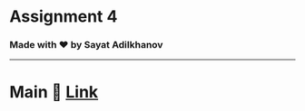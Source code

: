 # Assignment 4
### Made with :heart: by Sayat Adilkhanov


---


# Main 🚀 [Link](https://www.youtube.com/watch?v=dQw4w9WgXcQ)

```java

```
